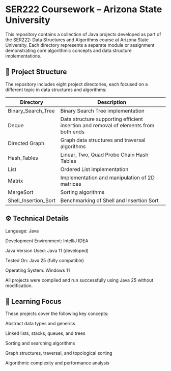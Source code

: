 # SER222 Coursework – Arizona State University

This repository contains a collection of Java projects developed as part of the SER222: Data Structures and Algorithms course at Arizona State University.
Each directory represents a separate module or assignment demonstrating core algorithmic concepts and data structure implementations.

## 📁 Project Structure

The repository includes eight project directories, each focused on a different topic in data structures and algorithms:

| Directory |	Description|
|-----------|--------------------------------------------------------------------|
| Binary_Search_Tree 	| Binary Search Tree implementation |
| Deque	    | Data structure supporting efficient insertion and removal of elements from both ends                                     |
| Directed Graph	| Graph data structures and traversal algorithms                         |
| Hash_Tables	| Linear, Two, Quad Probe Chain Hash Tables                        |
| List	| Ordered List implementation                  |
| Matrix	| Implementation and manipulation of 2D matrices                     |
| MergeSort	| Sorting algorithms                     |
| Shell_Insertion_Sort	| Benchmarking of Shell and Insertion Sort                 |

## ⚙️ Technical Details

Language: Java

Development Environment: IntelliJ IDEA

Java Version Used: Java 11 (developed)

Tested On: Java 25 (fully compatible)

Operating System: Windows 11

All projects were compiled and run successfully using Java 25 without modification.

## 🧠 Learning Focus

These projects cover the following key concepts:

Abstract data types and generics

Linked lists, stacks, queues, and trees

Sorting and searching algorithms

Graph structures, traversal, and topological sorting

Algorithmic complexity and performance analysis
